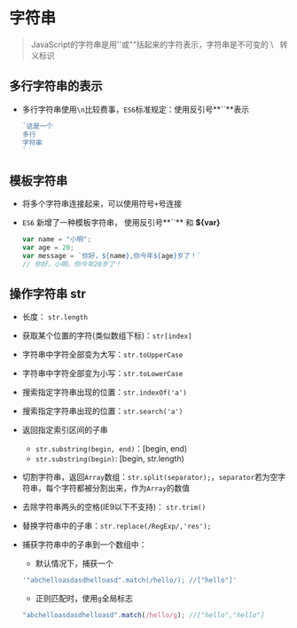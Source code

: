 # 字符串

> JavaScript的字符串是用''或""括起来的字符表示，字符串是不可变的
> \ &nbsp;&nbsp;转义标识

## 多行字符串的表示

* 多行字符串使用`\n`比较费事，`ES6`标准规定：使用反引号**``**表示

	```JavaScript
	`这是一个
	多行
	字符串
	`
	```

## 模板字符串

* 将多个字符串连接起来，可以使用符号`+`号连接
* `ES6` 新增了一种模板字符串， 使用反引号**``** 和 **${var}**

	```JavaScript
	var name = "小明";
	var age = 20;
	var message = `你好，${name},你今年${age}岁了！`
	// 你好，小明，你今年20岁了！
	```

## 操作字符串 str

* 长度： `str.length`

* 获取某个位置的字符(类似数组下标)：`str[index]`

* 字符串中字符全部变为大写：`str.toUpperCase`

* 字符串中字符全部变为小写：`str.toLowerCase`

* 搜索指定字符串出现的位置：`str.indexOf('a')`

* 搜索指定字符串出现的位置：`str.search('a')`

* 返回指定索引区间的子串
	* `str.substring(begin, end)`：[begin, end)
	* `str.substring(begin)`: [begin, str.length)
	
* 切割字符串，返回`Array`数组：`str.split(separator);`，`separator`若为空字符串，每个字符都被分割出来，作为`Array`的数值

* 去除字符串两头的空格(IE9以下不支持)： `str.trim()`

* 替换字符串中的子串：`str.replace(/RegExp/,'res');`

* 捕获字符串中的子串到一个数组中：
	* 默认情况下，捕获一个
	```JavaScript
	'"abchelloasdasdhelloasd".match(/hello/); //["hello"]'
	```
	* 正则匹配时，使用`g`全局标志
	```JavaScript
	"abchelloasdasdhelloasd".match(/hello/g); //["hello","hello"]
	```